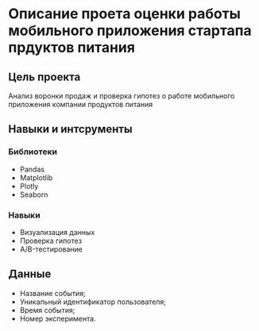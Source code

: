 # Описание проета оценки работы мобильного приложения стартапа прдуктов питания 

## Цель проекта 

Анализ воронки продаж и проверка гипотез о работе мобильного приложения компании продуктов питания 

## Навыки и интсрументы
### Библиотеки 
- Pandas 
- Matplotlib
- Plotly
- Seaborn 
### Навыки
- Визуализация данных 
- Проверка гипотез 
- A/B-тестирование

## Данные
- Название события;
- Уникальный идентификатор пользователя;
- Время события;
- Номер эксперимента. 
